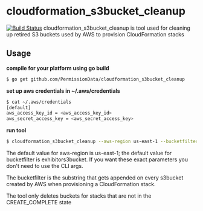 # cloudformation_s3bucket_cleanup
[![Build Status](https://travis-ci.org/PermissionData/cloudformation_s3bucket_cleanup.svg?branch=master)](https://travis-ci.org/PermissionData/cloudformation_s3bucket_cleanup)
cloudformation_s3bucket_cleanup is tool used for cleaning up retired S3 buckets used by AWS to provision CloudFormation stacks


## Usage
**compile for your platform using go build**
```bash
$ go get github.com/PermissionData/cloudformation_s3bucket_cleanup
```
**set up aws credentials in ~/.aws/credentials**
```bash
$ cat ~/.aws/credentials
[default]
aws_access_key_id = <aws_access_key_id>
aws_secret_access_key = <aws_secret_access_key>
```
**run tool**
```bash
$ cloudformation_s3bucket_cleanup --aws-region us-east-1 --bucketfilter exhibitors3bucket
```
The default value for aws-region is us-east-1; the default value for bucketfilter is exhibitors3bucket.  If you want these exact parameters you don't need to use the CLI args.

The bucketfilter is the substring that gets appended on every s3bucket created by AWS when provisioning a CloudFormation stack.

The tool only deletes buckets for stacks that are not in the CREATE_COMPLETE state
